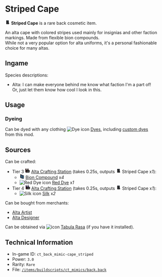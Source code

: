 # Striped Cape

<img src="https://raw.githubusercontent.com/Ceterai/Enternia/main/items/armors/alta/tier6/ceterai/legwear/icon.png" alt="Striped Cape icon" loading="lazy" width="auto" height="16px"/> **Striped Cape** is a rare back cosmetic item.

An alta cape with colored stripes used mainly for insignias and other faction markings. Made from flexible bion compounds.  
While not a very popular option for alta uniforms, it's a personal fashionable choice for many altas.

## Ingame

Species descriptions:

- Alta: I can make everyone behind me know what faction I'm a part of! Or, just let them know how cool I look in this.

## Usage

### Dyeing

Can be dyed with any clothing <img src="https://starbounder.org/mediawiki/images/c/cf/Dye_Remover.png" alt="Dye icon" width="8" height="12"/> [Dyes](https://starbounder.org/Dye), including [custom dyes](https://ceterai.github.io/MyEnternia/Wiki/Dyes) from this mod.

## Sources

Can be crafted:

- Tier 3 ![ ](https://raw.githubusercontent.com/Ceterai/Enternia/main/objects/alta/crafting/crafting_station/icon3.png) [Alta Crafting Station](https://ceterai.github.io/MyEnternia/Wiki/AltaCraftingStation) (takes 0.25s, outputs <img src="https://raw.githubusercontent.com/Ceterai/Enternia/main/items/armors/alta/tier6/ceterai/legwear/icon.png" alt="Striped Cape icon" loading="lazy" width="auto" height="16px"/> Striped Cape x*1*):
  - <img src="https://raw.githubusercontent.com/Ceterai/Enternia/main/items/generic/crafting/alta/bion.png" alt="Bion Compound icon" loading="lazy" width="auto" height="16px"/> [Bion Compound](https://ceterai.github.io/MyEnternia/Wiki/BionCompound) x*4*
  - <img src="https://starbounder.org/mediawiki/images/c/c1/Red_Dye.png" alt="Red Dye icon" loading="lazy" width="8px" height="12px"/> [Red Dye](https://starbounder.org/Red_Dye) x*1*
- Tier 4 ![ ](https://raw.githubusercontent.com/Ceterai/Enternia/main/objects/alta/crafting/crafting_station/icon4.png) [Alta Crafting Station](https://ceterai.github.io/MyEnternia/Wiki/AltaCraftingStation) (takes 0.25s, outputs <img src="https://raw.githubusercontent.com/Ceterai/Enternia/main/items/armors/alta/tier6/ceterai/legwear/icon.png" alt="Striped Cape icon" loading="lazy" width="auto" height="16px"/> Striped Cape x*1*):
  - <img src="https://starbounder.org/mediawiki/images/8/83/Silk.png" alt="Silk icon" loading="lazy" width="14px" height="14px"/> [Silk](https://starbounder.org/Silk) x*2*

Can be bought from merchants:

- [Alta Artist](https://ceterai.github.io/MyEnternia/Wiki/AltaArtist)
- [Alta Designer](https://ceterai.github.io/MyEnternia/Wiki/AltaDesigner)

Can be obtained via <img src="https://steamuserimages-a.akamaihd.net/ugc/263843960696222713/3EC9A7C005541F7D577EBCB8C5736B4EFC9973D6/" alt="icon" width="8" height="12"/> [Tabula Rasa](https://community.playstarbound.com/resources/the-tabula-rasa.3222/) (if you have it installed).

## Technical Information

- In-game ID: `ct_back_mimic-cape_striped`
- Power: `3.0`
- Rarity: `Rare`
- File: [`/items/buildscripts/ct_mimics/back.back`](https://github.com/Ceterai/Enternia/blob/main/items/buildscripts/ct_mimics/back.back)
